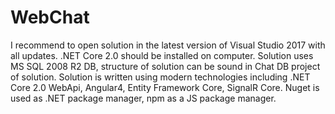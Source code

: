 # WebChat
I recommend to open solution in the latest version of Visual Studio 2017 with all updates.
.NET Core 2.0 should be installed on computer.
Solution uses MS SQL 2008 R2 DB, structure of solution can be sound in Chat DB project of solution.
Solution is written using modern technologies including .NET Core 2.0 WebApi, Angular4, Entity Framework Core, SignalR Core.
Nuget is used as .NET package manager, npm as a JS package manager.